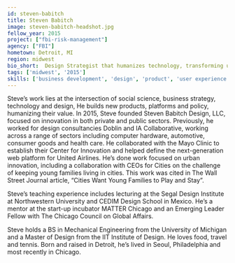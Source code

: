 ```yaml
---
id: steven-babitch
title: Steven Babitch
image: steven-babitch-headshot.jpg
fellow_year: 2015
project: ["fbi-risk-management"]
agency: ["FBI"]
hometown: Detroit, MI
region: midwest
bio_short:  Design Strategist that humanizes technology, transforming user needs into viable products, platforms, and policy. Mentor @MATTERChicago. Emerging Leader @ChicagoCouncil. Lived in Chicago. Imported from Detroit.
tags: ['midwest', '2015']
skills: ['business development', 'design', 'product', 'user experience', 'data', 'communications']
---
```


 Steve’s work lies at the intersection of social science, business strategy, technology and design, He builds new products, platforms and policy, humanizing their value. In 2015, Steve founded Steven Babitch Design, LLC, focused on innovation in both private and public sectors. Previously, he worked for design consultancies Doblin and IA Collaborative, working across a range of sectors including computer hardware, automotive, consumer goods and health care. He collaborated with the Mayo Clinic to establish their Center for Innovation and helped define the next-generation web platform for United Airlines. He’s done work focused on urban innovation, including a collaboration with CEOs for Cities on the challenge of keeping young families living in cities. This work was cited in The Wall Street Journal article, “Cities Want Young Families to Play and Stay”.

Steve’s teaching experience includes lecturing at the Segal Design Institute at Northwestern University and CEDIM Design School in Mexico. He’s a mentor at the start-up incubator MATTER Chicago and an Emerging Leader Fellow with The Chicago Council on Global Affairs.

Steve holds a BS in Mechanical Engineering from the University of Michigan and a Master of Design from the IIT Institute of Design. He loves food, travel and tennis. Born and raised in Detroit, he’s lived in Seoul, Philadelphia and most recently in Chicago.
